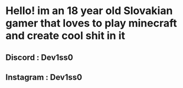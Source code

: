 # Hello! im an 18 year old Slovakian gamer that loves to play minecraft and create cool shit in it
## Discord : Dev1ss0
## Instagram : Dev1ss0

